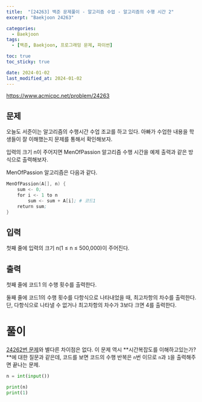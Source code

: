 ```yaml
---
title:  "[24263] 백준 문제풀이 - 알고리즘 수업 - 알고리즘의 수행 시간 2"
excerpt: "Baekjoon 24263"

categories:
  - Baekjoon
tags:
  - [백준, Baekjoon, 프로그래밍 문제, 파이썬]

toc: true
toc_sticky: true

date: 2024-01-02
last_modified_at: 2024-01-02
---
```


https://www.acmicpc.net/problem/24263

## 문제
오늘도 서준이는 알고리즘의 수행시간 수업 조교를 하고 있다. 아빠가 수업한 내용을 학생들이 잘 이해했는지 문제를 통해서 확인해보자.

입력의 크기 n이 주어지면 MenOfPassion 알고리즘 수행 시간을 예제 출력과 같은 방식으로 출력해보자.

MenOfPassion 알고리즘은 다음과 같다.

```s
MenOfPassion(A[], n) {
    sum <- 0;
    for i <- 1 to n
        sum <- sum + A[i]; # 코드1
    return sum;
}
```

## 입력
첫째 줄에 입력의 크기 n(1 ≤ n ≤ 500,000)이 주어진다.

## 출력
첫째 줄에 코드1 의 수행 횟수를 출력한다.

둘째 줄에 코드1의 수행 횟수를 다항식으로 나타내었을 때, 최고차항의 차수를 출력한다. 단, 다항식으로 나타낼 수 없거나 최고차항의 차수가 3보다 크면 4를 출력한다.

# 풀이
[24262번 문제](https://98tech-savvy.github.io/baekjoon/Baekjoon-24262/)와 별다른 차이점은 없다. 이 문제 역시 **시간복잡도를 이해하고있는가?**에 대한 질문과 같은데, 코드를 보면 코드의 수행 반복은 `n`번 이므로 `n`과 `1`을 출력해주면 끝나는 문제.

```py
n = int(input())

print(n)
print(1)
```
